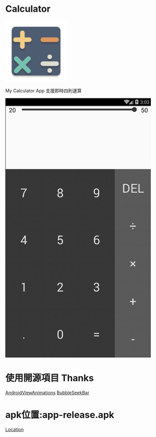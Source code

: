 # Calculator
![](./app/src/main/res/mipmap-xxxhdpi/ic_launcher.png)

My Calculator App
支援即時四則運算

![](app.jpg)

# 使用開源項目 Thanks
[AndroidViewAnimations](https://github.com/daimajia/AndroidViewAnimations)
[BubbleSeekBar](https://github.com/woxingxiao/BubbleSeekBar)

# apk位置:app-release.apk
[Location](./app/release/)


